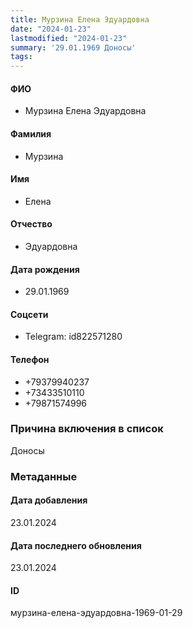 ```yaml
---
title: Мурзина Елена Эдуардовна
date: "2024-01-23"
lastmodified: "2024-01-23"
summary: '29.01.1969 Доносы'
tags: 
---
```

<!--# pp2-->
<!--## Фигурант-->
<!--### Личные данные-->
#### ФИО
- Мурзина Елена Эдуардовна
#### Фамилия
- Мурзина
#### Имя
- Елена
#### Отчество
- Эдуардовна
#### Дата рождения
- 29.01.1969
#### Соцсети
- Telegram: id822571280
#### Телефон
- +79379940237
- +73433510110
- +79871574996
### Причина включения в список
Доносы
### Метаданные
#### Дата добавления
23.01.2024
#### Дата последнего обновления
23.01.2024
#### ID
мурзина-елена-эдуардовна-1969-01-29
<!--## END;-->
